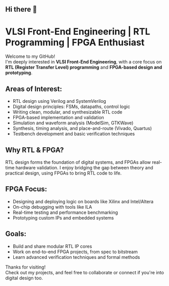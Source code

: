 ## Hi there 👋

# VLSI Front-End Engineering | RTL Programming | FPGA Enthusiast

Welcome to my GitHub!  
I'm deeply interested in **VLSI Front-End Engineering**, with a core focus on **RTL (Register Transfer Level) programming** and **FPGA-based design and prototyping**.

## Areas of Interest:
- RTL design using Verilog and SystemVerilog
- Digital design principles: FSMs, datapaths, control logic
- Writing clean, modular, and synthesizable RTL code
- FPGA-based implementation and validation
- Simulation and waveform analysis (ModelSim, GTKWave)
- Synthesis, timing analysis, and place-and-route (Vivado, Quartus)
- Testbench development and basic verification techniques

## Why RTL & FPGA?
RTL design forms the foundation of digital systems, and FPGAs allow real-time hardware validation. I enjoy bridging the gap between theory and practical design, using FPGAs to bring RTL code to life.

## FPGA Focus:
- Designing and deploying logic on boards like Xilinx and Intel/Altera
- On-chip debugging with tools like ILA
- Real-time testing and performance benchmarking
- Prototyping custom IPs and embedded systems

## Goals:
- Build and share modular RTL IP cores
- Work on end-to-end FPGA projects, from spec to bitstream
- Learn advanced verification techniques and formal methods

Thanks for visiting!  
Check out my projects, and feel free to collaborate or connect if you're into digital design too.

